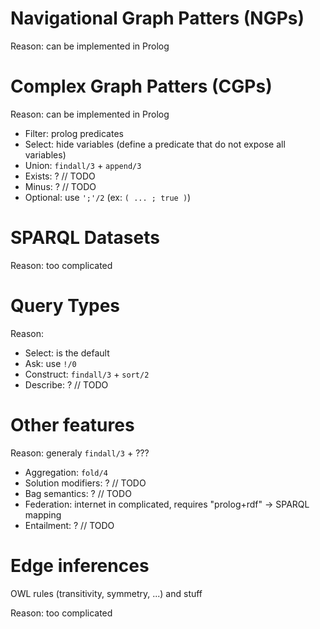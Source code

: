 # Navigational Graph Patters (NGPs)

Reason: can be implemented in Prolog

# Complex Graph Patters (CGPs)

Reason: can be implemented in Prolog

* Filter: prolog predicates
* Select: hide variables
  (define a predicate that do not expose all variables)
* Union: `findall/3` + `append/3`
* Exists: ? // TODO
* Minus: ? // TODO
* Optional: use `';'/2` (ex: `( ... ; true )`)

# SPARQL Datasets

Reason: too complicated

# Query Types

Reason:

* Select: is the default
* Ask: use `!/0`
* Construct: `findall/3` + `sort/2`
* Describe: ? // TODO

# Other features

Reason: generaly `findall/3` + ???

* Aggregation: `fold/4`
* Solution modifiers: ? // TODO
* Bag semantics: ? // TODO
* Federation: internet in complicated, requires "prolog+rdf" -> SPARQL mapping
* Entailment: ? // TODO

# Edge inferences

OWL rules (transitivity, symmetry, ...) and stuff

Reason: too complicated
